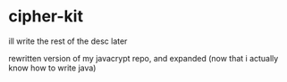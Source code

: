 # cipher-kit
ill write the rest of the desc later

rewritten version of my javacrypt repo, and expanded (now that i actually know how to write java)